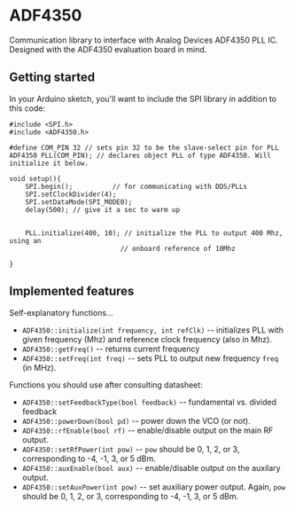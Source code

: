 # ADF4350

Communication library to interface with Analog Devices ADF4350 PLL IC. Designed
with the ADF4350 evaluation board in mind.

## Getting started

In your Arduino sketch, you'll want to include the SPI library in addition to this code:

    #include <SPI.h>
    #include <ADF4350.h>

    #define COM_PIN 32 // sets pin 32 to be the slave-select pin for PLL
    ADF4350 PLL(COM_PIN); // declares object PLL of type ADF4350. Will initialize it below.

    void setup(){
        SPI.begin();          // for communicating with DDS/PLLs
        SPI.setClockDivider(4);
        SPI.setDataMode(SPI_MODE0);
        delay(500); // give it a sec to warm up


        PLL.initialize(400, 10); // initialize the PLL to output 400 Mhz, using an
                                // onboard reference of 10Mhz

    }


## Implemented features

Self-explanatory functions...

* `ADF4350::initialize(int frequency, int refClk)` -- initializes PLL with given frequency (Mhz) and reference clock frequency (also in Mhz).
* `ADF4350::getFreq()` -- returns current frequency
* `ADF4350::setFreq(int freq)` -- sets PLL to output new frequency `freq` (in MHz).

Functions you should use after consulting datasheet:

* `ADF4350::setFeedbackType(bool feedback)` -- fundamental vs. divided feedback
* `ADF4350::powerDown(bool pd)` -- power down the VCO (or not).
* `ADF4350::rfEnable(bool rf)` -- enable/disable output on the main RF output.
* `ADF4350::setRfPower(int pow)` -- `pow` should be 0, 1, 2, or 3, corresponding to -4, -1, 3, or 5 dBm.
* `ADF4350::auxEnable(bool aux)` -- enable/disable output on the auxilary output.
* `ADF4350::setAuxPower(int pow)` -- set auxiliary power output. Again, `pow` should be 0, 1, 2, or 3, corresponding to -4, -1, 3, or 5 dBm. 
